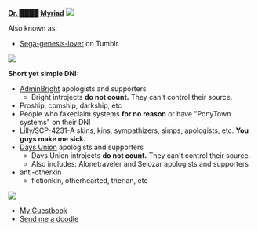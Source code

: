 **[Dr. ████ Myriad](https://pronouns.cc/@scp-963)** ![](https://mikejima.crd.co/assets/images/shadow/b40ec313.gif?v=2e5106a3) 

Also known as:
* [Sega-genesis-lover](https://www.tumblr.com/blog/sega-genesis-lover) on Tumblr.

![](https://mikejima.crd.co/assets/images/gallery29/39d52898.gif?v=2e5106a3)

**Short yet simple DNI:**
* [AdminBright](https://docs.google.com/document/d/149Aqt4wBudAcmJ0kY3lsP_asYBQ0QoOieFOpFGksGWs/edit) apologists and supporters
  * Bright introjects **do not count.** They can't control their source. 
* Proship, comship, darkship, etc
* People who fakeclaim systems **for no reason** or have "PonyTown systems" on their DNI
* Lilly/SCP-4231-A skins, kins, sympathizers, simps, apologists, etc. **You guys make me sick.**
* [Days Union](https://down-with-the-days-union.carrd.co/) apologists and supporters
  * Days Union introjects **do not count.** They can't control their source.
  * Also includes: Alonetraveler and Selozar apologists and supporters
* anti-otherkin
  * fictionkin, otherhearted, therian, etc
    
![](https://mikejima.crd.co/assets/images/gallery29/39d52898.gif?v=2e5106a3)

* [My Guestbook](https://sega-genesis-lover.123guestbook.com/)
* [Send me a doodle](https://myriaddrawings.straw.page/)

  
